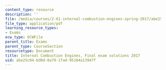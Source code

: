 ```yaml
---
content_type: resource
description: ''
file: /media/courses/2-61-internal-combustion-engines-spring-2017/abe25c04bd0d0a791fad95104a13947f_MIT2_61S17_final_2017soln.pdf
file_type: application/pdf
learning_resource_types:
- Exams
ocw_type: OCWFile
parent_title: Exams
parent_type: CourseSection
resourcetype: Document
title: Internal Combustion Engines, Final exam solutions 2017
uid: abe25c04-bd0d-0a79-1fad-95104a13947f
---
```

